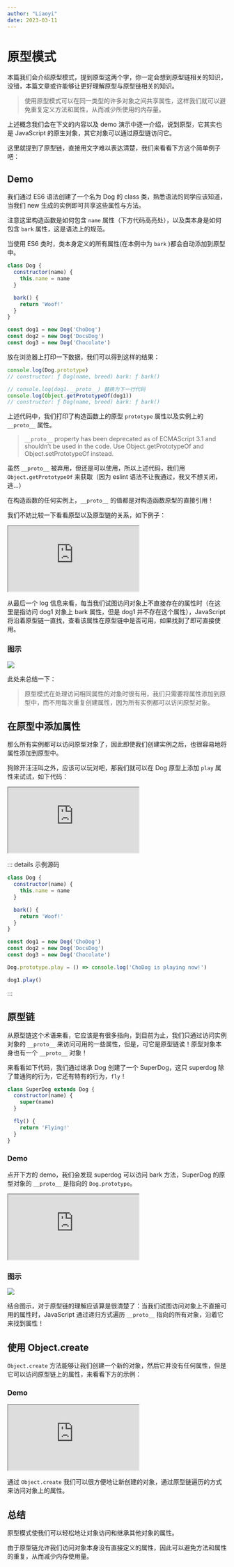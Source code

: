 ```yaml
---
author: "Liaoyi"
date: 2023-03-11
---
```


# 原型模式

本篇我们会介绍原型模式，提到原型这两个字，你一定会想到原型链相关的知识，没错，本篇文章或许能够让更好理解原型与原型链相关的知识。

> 使用原型模式可以在同一类型的许多对象之间共享属性，这样我们就可以避免重复定义方法和属性，从而减少所使用的内存量。

上述概念我们会在下文的内容以及 demo 演示中逐一介绍，说到原型，它其实也是 JavaScript 的原生对象，其它对象可以通过原型链访问它。

这里就提到了原型链，直接用文字难以表达清楚，我们来看看下方这个简单例子吧：

## Demo

我们通过 ES6 语法创建了一个名为 Dog 的 class 类，熟悉语法的同学应该知道，当我们 new 生成的实例即可共享这些属性与方法。

注意这里构造函数是如何包含 `name` 属性（下方代码高亮处），以及类本身是如何包含 `bark` 属性，这是语法上的规范。

当使用 ES6 类时，类本身定义的所有属性(在本例中为 `bark` )都会自动添加到原型中。

```js {3}
class Dog {
  constructor(name) {
    this.name = name
  }

  bark() {
    return 'Woof!'
  }
}

const dog1 = new Dog('ChoDog')
const dog2 = new Dog('DocsDog')
const dog3 = new Dog('Chocolate')
```

放在浏览器上打印一下数据，我们可以得到这样的结果：

```js {4}
console.log(Dog.prototype)
// constructor: ƒ Dog(name, breed) bark: ƒ bark()

// console.log(dog1.__proto__) 替换为下一行代码
console.log(Object.getPrototypeOf(dog1))
// constructor: ƒ Dog(name, breed) bark: ƒ bark()
```

上述代码中，我们打印了构造函数上的原型 `prototype` 属性以及实例上的 `__proto__` 属性。

> `__proto__` property has been deprecated as of ECMAScript 3.1 and shouldn’t be used in the code. Use Object.getPrototypeOf and Object.setPrototypeOf instead.

虽然 `__proto__` 被弃用，但还是可以使用，所以上述代码，我们用 `Object.getPrototypeOf` 来获取（因为 eslint 语法不让我通过，我又不想关闭，逃...）

在构造函数的任何实例上，`__proto__` 的值都是对构造函数原型的直接引用！

我们不妨比较一下看看原型以及原型链的关系，如下例子：

<iframe src="https://stackblitz.com/edit/prototype-pattern-dog-demo?devToolsHeight=33&embed=1&file=index.js"></iframe>

从最后一个 log 信息来看，每当我们试图访问对象上不直接存在的属性时（在这里是指访问 dog1 对象上 bark 属性，但是 dog1 并不存在这个属性），JavaScript 将沿着原型链一直找，查看该属性在原型链中是否可用，如果找到了即可直接使用。

### 图示

![](./images/prototype-1.png)

此处来总结一下：

> 原型模式在处理访问相同属性的对象时很有用，我们只需要将属性添加到原型中，而不用每次重复创建属性，因为所有实例都可以访问原型对象。

## 在原型中添加属性

那么所有实例都可以访问原型对象了，因此即使我们创建实例之后，也很容易地将属性添加到原型中。

狗除开汪汪叫之外，应该可以玩对吧，那我们就可以在 Dog 原型上添加 `play` 属性来试试，如下代码：

<iframe src='https://stackblitz.com/edit/prototype-pattern-dog-play?ctl=1&devToolsHeight=33&embed=1&file=index.js'></iframe>

::: details 示例源码

```js {15}
class Dog {
  constructor(name) {
    this.name = name
  }

  bark() {
    return 'Woof!'
  }
}

const dog1 = new Dog('ChoDog')
const dog2 = new Dog('DocsDog')
const dog3 = new Dog('Chocolate')

Dog.prototype.play = () => console.log('ChoDog is playing now!')

dog1.play()
```

:::

## 原型链

从原型链这个术语来看，它应该是有很多指向，到目前为止，我们只通过访问实例对象的 `__proto__` 来访问可用的一些属性，但是，可它是原型链诶！原型对象本身也有一个 `__proto__` 对象！

来看看如下代码，我们通过继承 Dog 创建了一个 SuperDog，这只 superdog 除了普通狗的行为，它还有特有的行为，`fly`！

```js {1,6}
class SuperDog extends Dog {
  constructor(name) {
    super(name)
  }

  fly() {
    return 'Flying!'
  }
}
```

### Demo

点开下方的 demo，我们会发现 superdog 可以访问 bark 方法，SuperDog 的原型对象的 `__proto__` 是指向的 `Dog.prototype`。

<iframe src='https://stackblitz.com/edit/prototype-pattern-dog-fly?ctl=1&devToolsHeight=33&embed=1&file=index.js'></iframe>

### 图示

![](./images/prototype-2.png)

结合图示，对于原型链的理解应该算是很清楚了：当我们试图访问对象上不直接可用的属性时，JavaScript 通过递归方式遍历 `__proto__` 指向的所有对象，沿着它来找到属性！

## 使用 Object.create

`Object.create` 方法能够让我们创建一个新的对象，然后它并没有任何属性，但是它可以访问原型链上的属性，来看看下方的示例：

### Demo

<iframe src='https://stackblitz.com/edit/prototype-pattern-object-create?ctl=1&devToolsHeight=33&embed=1&file=index.js'></iframe>

通过 `Object.create` 我们可以很方便地让新创建的对象，通过原型链遍历的方式来访问对象上的属性。

## 总结

原型模式使我们可以轻松地让对象访问和继承其他对象的属性。

由于原型链允许我们访问对象本身没有直接定义的属性，因此可以避免方法和属性的重复，从而减少内存使用量。
